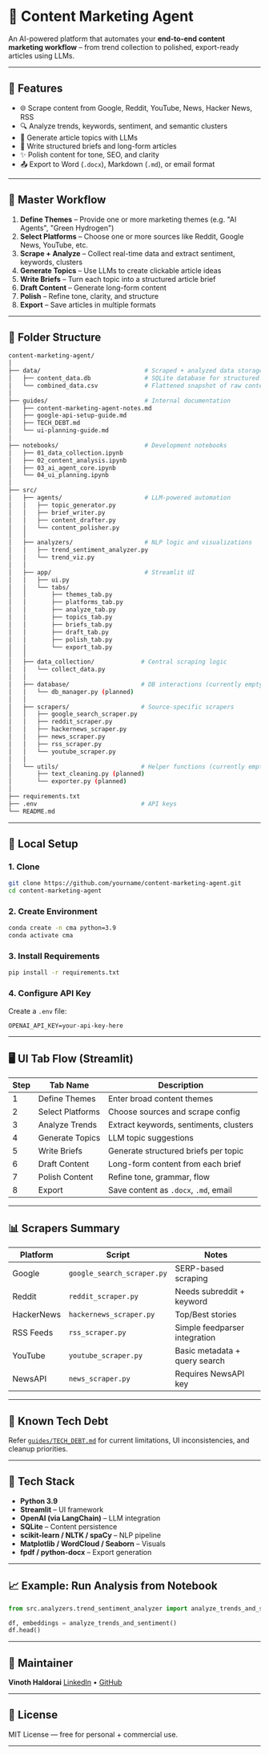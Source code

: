 # 🧠 Content Marketing Agent

An AI-powered platform that automates your **end-to-end content marketing workflow** – from trend collection to polished, export-ready articles using LLMs.

---

## 🚀 Features

- 🌐 Scrape content from Google, Reddit, YouTube, News, Hacker News, RSS
- 🔍 Analyze trends, keywords, sentiment, and semantic clusters
- 🧠 Generate article topics with LLMs
- 📝 Write structured briefs and long-form articles
- ✨ Polish content for tone, SEO, and clarity
- 📤 Export to Word (`.docx`), Markdown (`.md`), or email format

---

## 🧭 Master Workflow

1. **Define Themes** – Provide one or more marketing themes (e.g. "AI Agents", "Green Hydrogen")
2. **Select Platforms** – Choose one or more sources like Reddit, Google News, YouTube, etc.
3. **Scrape + Analyze** – Collect real-time data and extract sentiment, keywords, clusters
4. **Generate Topics** – Use LLMs to create clickable article ideas
5. **Write Briefs** – Turn each topic into a structured article brief
6. **Draft Content** – Generate long-form content
7. **Polish** – Refine tone, clarity, and structure
8. **Export** – Save articles in multiple formats

---

## 📂 Folder Structure

```bash
content-marketing-agent/
│
├── data/                             # Scraped + analyzed data storage
│   ├── content_data.db               # SQLite database for structured content
│   └── combined_data.csv             # Flattened snapshot of raw content
│
├── guides/                           # Internal documentation
│   ├── content-marketing-agent-notes.md
│   ├── google-api-setup-guide.md
│   ├── TECH_DEBT.md
│   └── ui-planning-guide.md
│
├── notebooks/                        # Development notebooks
│   ├── 01_data_collection.ipynb
│   ├── 02_content_analysis.ipynb
│   ├── 03_ai_agent_core.ipynb
│   └── 04_ui_planning.ipynb
│
├── src/
│   ├── agents/                       # LLM-powered automation
│   │   ├── topic_generator.py
│   │   ├── brief_writer.py
│   │   ├── content_drafter.py
│   │   └── content_polisher.py
│   │
│   ├── analyzers/                    # NLP logic and visualizations
│   │   ├── trend_sentiment_analyzer.py
│   │   └── trend_viz.py
│   │
│   ├── app/                          # Streamlit UI
│   │   ├── ui.py
│   │   └── tabs/
│   │       ├── themes_tab.py
│   │       ├── platforms_tab.py
│   │       ├── analyze_tab.py
│   │       ├── topics_tab.py
│   │       ├── briefs_tab.py
│   │       ├── draft_tab.py
│   │       ├── polish_tab.py
│   │       └── export_tab.py
│   │
│   ├── data_collection/             # Central scraping logic
│   │   └── collect_data.py
│   │
│   ├── database/                    # DB interactions (currently empty)
│   │   └── db_manager.py (planned)
│   │
│   ├── scrapers/                    # Source-specific scrapers
│   │   ├── google_search_scraper.py
│   │   ├── reddit_scraper.py
│   │   ├── hackernews_scraper.py
│   │   ├── news_scraper.py
│   │   ├── rss_scraper.py
│   │   └── youtube_scraper.py
│   │
│   └── utils/                       # Helper functions (currently empty)
│       ├── text_cleaning.py (planned)
│       └── exporter.py (planned)
│
├── requirements.txt
├── .env                             # API keys
└── README.md
````

---

## 🧪 Local Setup

### 1. Clone

```bash
git clone https://github.com/yourname/content-marketing-agent.git
cd content-marketing-agent
```

### 2. Create Environment

```bash
conda create -n cma python=3.9
conda activate cma
```

### 3. Install Requirements

```bash
pip install -r requirements.txt
```

### 4. Configure API Key

Create a `.env` file:

```env
OPENAI_API_KEY=your-api-key-here
```

---

## 🖥️ UI Tab Flow (Streamlit)

| Step | Tab Name         | Description                            |
| ---- | ---------------- | -------------------------------------- |
| 1    | Define Themes    | Enter broad content themes             |
| 2    | Select Platforms | Choose sources and scrape config       |
| 3    | Analyze Trends   | Extract keywords, sentiments, clusters |
| 4    | Generate Topics  | LLM topic suggestions                  |
| 5    | Write Briefs     | Generate structured briefs per topic   |
| 6    | Draft Content    | Long-form content from each brief      |
| 7    | Polish Content   | Refine tone, grammar, flow             |
| 8    | Export           | Save content as `.docx`, `.md`, email  |

---

## 📊 Scrapers Summary

| Platform   | Script                     | Notes                         |
| ---------- | -------------------------- | ----------------------------- |
| Google     | `google_search_scraper.py` | SERP-based scraping           |
| Reddit     | `reddit_scraper.py`        | Needs subreddit + keyword     |
| HackerNews | `hackernews_scraper.py`    | Top/Best stories              |
| RSS Feeds  | `rss_scraper.py`           | Simple feedparser integration |
| YouTube    | `youtube_scraper.py`       | Basic metadata + query search |
| NewsAPI    | `news_scraper.py`          | Requires NewsAPI key          |

---

## 🔧 Known Tech Debt

Refer [`guides/TECH_DEBT.md`](./guides/TECH_DEBT.md) for current limitations, UI inconsistencies, and cleanup priorities.

---

## 🧠 Tech Stack

* **Python 3.9**
* **Streamlit** – UI framework
* **OpenAI (via LangChain)** – LLM integration
* **SQLite** – Content persistence
* **scikit-learn / NLTK / spaCy** – NLP pipeline
* **Matplotlib / WordCloud / Seaborn** – Visuals
* **fpdf / python-docx** – Export generation

---

## 📈 Example: Run Analysis from Notebook

```python
from src.analyzers.trend_sentiment_analyzer import analyze_trends_and_sentiment

df, embeddings = analyze_trends_and_sentiment()
df.head()
```

---

## 🧑 Maintainer

**Vinoth Haldorai**
[LinkedIn](https://linkedin.com/in/...) • [GitHub](https://github.com/...)

---

## 📜 License

MIT License — free for personal + commercial use.

---